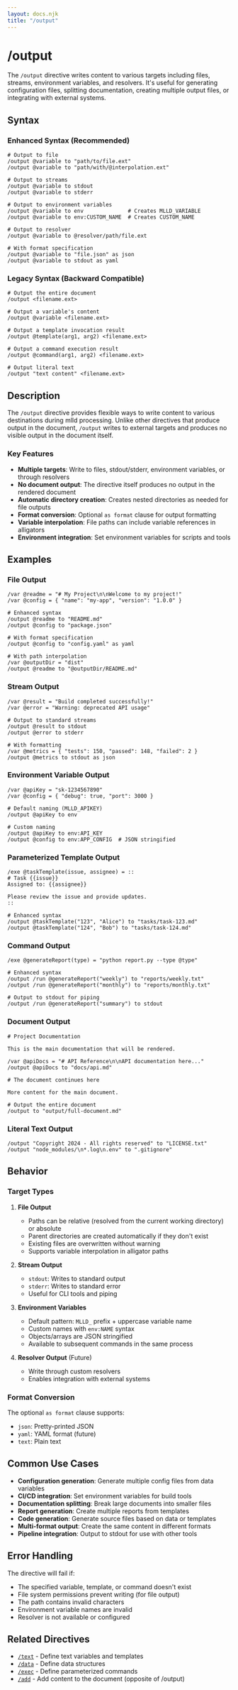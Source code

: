 ```yaml
---
layout: docs.njk
title: "/output"
---
```


# /output

The `/output` directive writes content to various targets including files, streams, environment variables, and resolvers. It's useful for generating configuration files, splitting documentation, creating multiple output files, or integrating with external systems.

## Syntax

### Enhanced Syntax (Recommended)

```mlld
# Output to file
/output @variable to "path/to/file.ext"
/output @variable to "path/with/@interpolation.ext"

# Output to streams
/output @variable to stdout
/output @variable to stderr

# Output to environment variables
/output @variable to env              # Creates MLLD_VARIABLE
/output @variable to env:CUSTOM_NAME  # Creates CUSTOM_NAME

# Output to resolver
/output @variable to @resolver/path/file.ext

# With format specification
/output @variable to "file.json" as json
/output @variable to stdout as yaml
```

### Legacy Syntax (Backward Compatible)

```mlld
# Output the entire document
/output <filename.ext>

# Output a variable's content
/output @variable <filename.ext>

# Output a template invocation result
/output @template(arg1, arg2) <filename.ext>

# Output a command execution result
/output @command(arg1, arg2) <filename.ext>

# Output literal text
/output "text content" <filename.ext>
```

## Description

The `/output` directive provides flexible ways to write content to various destinations during mlld processing. Unlike other directives that produce output in the document, `/output` writes to external targets and produces no visible output in the document itself.

### Key Features

- **Multiple targets**: Write to files, stdout/stderr, environment variables, or through resolvers
- **No document output**: The directive itself produces no output in the rendered document
- **Automatic directory creation**: Creates nested directories as needed for file outputs
- **Format conversion**: Optional `as format` clause for output formatting
- **Variable interpolation**: File paths can include variable references in alligators
- **Environment integration**: Set environment variables for scripts and tools

## Examples

### File Output

```mlld
/var @readme = "# My Project\n\nWelcome to my project!"
/var @config = { "name": "my-app", "version": "1.0.0" }

# Enhanced syntax
/output @readme to "README.md"
/output @config to "package.json"

# With format specification
/output @config to "config.yaml" as yaml

# With path interpolation
/var @outputDir = "dist"
/output @readme to "@outputDir/README.md"
```

### Stream Output

```mlld
/var @result = "Build completed successfully!"
/var @error = "Warning: deprecated API usage"

# Output to standard streams
/output @result to stdout
/output @error to stderr

# With formatting
/var @metrics = { "tests": 150, "passed": 148, "failed": 2 }
/output @metrics to stdout as json
```

### Environment Variable Output

```mlld
/var @apiKey = "sk-1234567890"
/var @config = { "debug": true, "port": 3000 }

# Default naming (MLLD_APIKEY)
/output @apiKey to env

# Custom naming
/output @apiKey to env:API_KEY
/output @config to env:APP_CONFIG  # JSON stringified
```

### Parameterized Template Output

```mlld
/exe @taskTemplate(issue, assignee) = ::
# Task {{issue}}
Assigned to: {{assignee}}

Please review the issue and provide updates.
::

# Enhanced syntax
/output @taskTemplate("123", "Alice") to "tasks/task-123.md"
/output @taskTemplate("124", "Bob") to "tasks/task-124.md"
```

### Command Output

```mlld
/exe @generateReport(type) = "python report.py --type @type"

# Enhanced syntax
/output /run @generateReport("weekly") to "reports/weekly.txt"
/output /run @generateReport("monthly") to "reports/monthly.txt"

# Output to stdout for piping
/output /run @generateReport("summary") to stdout
```

### Document Output

```mlld
# Project Documentation

This is the main documentation that will be rendered.

/var @apiDocs = "# API Reference\n\nAPI documentation here..."
/output @apiDocs to "docs/api.md"

# The document continues here

More content for the main document.

# Output the entire document
/output to "output/full-document.md"
```

### Literal Text Output

```mlld
/output "Copyright 2024 - All rights reserved" to "LICENSE.txt"
/output "node_modules/\n*.log\n.env" to ".gitignore"
```

## Behavior

### Target Types

1. **File Output**
   - Paths can be relative (resolved from the current working directory) or absolute
   - Parent directories are created automatically if they don't exist
   - Existing files are overwritten without warning
   - Supports variable interpolation in alligator paths

2. **Stream Output**
   - `stdout`: Writes to standard output
   - `stderr`: Writes to standard error
   - Useful for CLI tools and piping

3. **Environment Variables**
   - Default pattern: `MLLD_` prefix + uppercase variable name
   - Custom names with `env:NAME` syntax
   - Objects/arrays are JSON stringified
   - Available to subsequent commands in the same process

4. **Resolver Output** (Future)
   - Write through custom resolvers
   - Enables integration with external systems

### Format Conversion

The optional `as format` clause supports:
- `json`: Pretty-printed JSON
- `yaml`: YAML format (future)
- `text`: Plain text

## Common Use Cases

- **Configuration generation**: Generate multiple config files from data variables
- **CI/CD integration**: Set environment variables for build tools
- **Documentation splitting**: Break large documents into smaller files
- **Report generation**: Create multiple reports from templates
- **Code generation**: Generate source files based on data or templates
- **Multi-format output**: Create the same content in different formats
- **Pipeline integration**: Output to stdout for use with other tools

## Error Handling

The directive will fail if:
- The specified variable, template, or command doesn't exist
- File system permissions prevent writing (for file output)
- The path contains invalid characters
- Environment variable names are invalid
- Resolver is not available or configured

## Related Directives

- [`/text`](./text.md) - Define text variables and templates
- [`/data`](./data.md) - Define data structures
- [`/exec`](./exec.md) - Define parameterized commands
- [`/add`](./add.md) - Add content to the document (opposite of /output)
